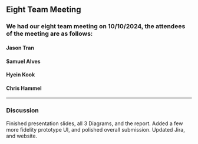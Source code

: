 ## Eight Team Meeting

### We had our eight team meeting on 10/10/2024, the attendees of the meeting are as follows:
#### Jason Tran
#### Samuel Alves
#### Hyein Kook
#### Chris Hammel
---

### Discussion

Finished presentation slides, all 3 Diagrams, and the report. Added a few more fidelity prototype UI, and polished overall submission. Updated Jira, and website.
